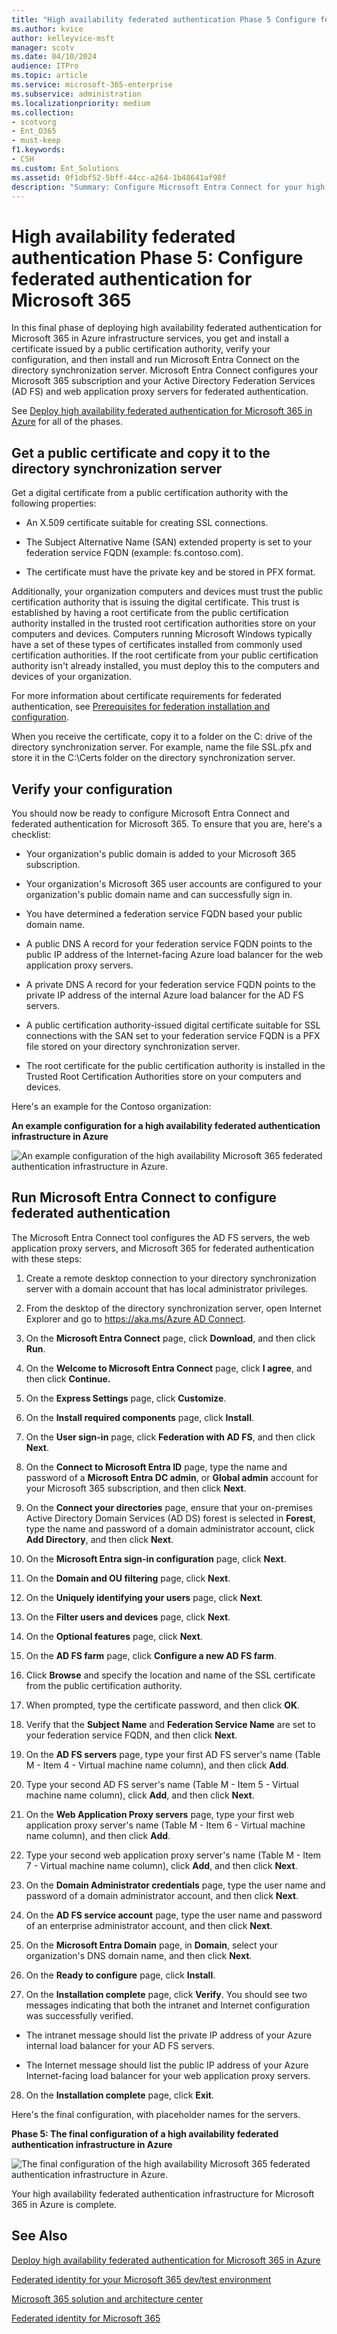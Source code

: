 ```yaml
---
title: "High availability federated authentication Phase 5 Configure federated authentication for Microsoft 365"
ms.author: kvice
author: kelleyvice-msft
manager: scotv
ms.date: 04/10/2024
audience: ITPro
ms.topic: article
ms.service: microsoft-365-enterprise
ms.subservice: administration
ms.localizationpriority: medium
ms.collection: 
- scotvorg
- Ent_O365
- must-keep
f1.keywords:
- CSH
ms.custom: Ent_Solutions
ms.assetid: 0f1dbf52-5bff-44cc-a264-1b48641af98f
description: "Summary: Configure Microsoft Entra Connect for your high availability federated authentication for Microsoft 365 in Microsoft Azure."
---
```


# High availability federated authentication Phase 5: Configure federated authentication for Microsoft 365

In this final phase of deploying high availability federated authentication for Microsoft 365 in Azure infrastructure services, you get and install a certificate issued by a public certification authority, verify your configuration, and then install and run Microsoft Entra Connect on the directory synchronization server. Microsoft Entra Connect configures your Microsoft 365 subscription and your Active Directory Federation Services (AD FS) and web application proxy servers for federated authentication.
  
See [Deploy high availability federated authentication for Microsoft 365 in Azure](deploy-high-availability-federated-authentication-for-microsoft-365-in-azure.md) for all of the phases.
  
## Get a public certificate and copy it to the directory synchronization server

Get a digital certificate from a public certification authority with the following properties:
  
- An X.509 certificate suitable for creating SSL connections.
    
- The Subject Alternative Name (SAN) extended property is set to your federation service FQDN (example: fs.contoso.com).
    
- The certificate must have the private key and be stored in PFX format.
    
Additionally, your organization computers and devices must trust the public certification authority that is issuing the digital certificate. This trust is established by having a root certificate from the public certification authority installed in the trusted root certification authorities store on your computers and devices. Computers running Microsoft Windows typically have a set of these types of certificates installed from commonly used certification authorities. If the root certificate from your public certification authority isn't already installed, you must deploy this to the computers and devices of your organization.
  
For more information about certificate requirements for federated authentication, see [Prerequisites for federation installation and configuration](/azure/active-directory/connect/active-directory-aadconnect-prerequisites#prerequisites-for-federation-installation-and-configuration).
  
When you receive the certificate, copy it to a folder on the C: drive of the directory synchronization server. For example, name the file SSL.pfx and store it in the C:\\Certs folder on the directory synchronization server.
  
## Verify your configuration

You should now be ready to configure Microsoft Entra Connect and federated authentication for Microsoft 365. To ensure that you are, here's a checklist:
  
- Your organization's public domain is added to your Microsoft 365 subscription.
    
- Your organization's Microsoft 365 user accounts are configured to your organization's public domain name and can successfully sign in.
    
- You have determined a federation service FQDN based your public domain name.
    
- A public DNS A record for your federation service FQDN points to the public IP address of the Internet-facing Azure load balancer for the web application proxy servers.
    
- A private DNS A record for your federation service FQDN points to the private IP address of the internal Azure load balancer for the AD FS servers.
    
- A public certification authority-issued digital certificate suitable for SSL connections with the SAN set to your federation service FQDN is a PFX file stored on your directory synchronization server.
    
- The root certificate for the public certification authority is installed in the Trusted Root Certification Authorities store on your computers and devices.
    
Here's an example for the Contoso organization:
  
**An example configuration for a high availability federated authentication infrastructure in Azure**

![An example configuration of the high availability Microsoft 365 federated authentication infrastructure in Azure.](../media/ac1a6a0d-0156-4407-9336-6e4cd6db8633.png)
  
<a name='run-azure-ad-connect-to-configure-federated-authentication'></a>

## Run Microsoft Entra Connect to configure federated authentication

The Microsoft Entra Connect tool configures the AD FS servers, the web application proxy servers, and Microsoft 365 for federated authentication with these steps:
  
1. Create a remote desktop connection to your directory synchronization server with a domain account that has local administrator privileges.
    
2. From the desktop of the directory synchronization server, open Internet Explorer and go to [https://aka.ms/Azure AD Connect](https://aka.ms/aadconnect).
    
3. On the **Microsoft Entra Connect** page, click **Download**, and then click **Run**.
    
4. On the **Welcome to Microsoft Entra Connect** page, click **I agree**, and then click **Continue.**
    
5. On the **Express Settings** page, click **Customize**.
    
6. On the **Install required components** page, click **Install**.
    
7. On the **User sign-in** page, click **Federation with AD FS**, and then click **Next**.
    
8. On the **Connect to Microsoft Entra ID** page, type the name and password of a **Microsoft Entra DC admin**, or **Global admin** account for your Microsoft 365 subscription, and then click **Next**.
    
9. On the **Connect your directories** page, ensure that your on-premises Active Directory Domain Services (AD DS) forest is selected in **Forest**, type the name and password of a domain administrator account, click **Add Directory**, and then click **Next**.
    
10. On the **Microsoft Entra sign-in configuration** page, click **Next**.
    
11. On the **Domain and OU filtering** page, click **Next**.
    
12. On the **Uniquely identifying your users** page, click **Next**.
    
13. On the **Filter users and devices** page, click **Next**.
    
14. On the **Optional features** page, click **Next**.
    
15. On the **AD FS farm** page, click **Configure a new AD FS farm**.
    
16. Click **Browse** and specify the location and name of the SSL certificate from the public certification authority.
    
17. When prompted, type the certificate password, and then click **OK**.
    
18. Verify that the **Subject Name** and **Federation Service Name** are set to your federation service FQDN, and then click **Next**.
    
19. On the **AD FS servers** page, type your first AD FS server's name (Table M - Item 4 - Virtual machine name column), and then click **Add**.
    
20. Type your second AD FS server's name (Table M - Item 5 - Virtual machine name column), click **Add**, and then click **Next**.
    
21. On the **Web Application Proxy servers** page, type your first web application proxy server's name (Table M - Item 6 - Virtual machine name column), and then click **Add**.
    
22. Type your second web application proxy server's name (Table M - Item 7 - Virtual machine name column), click **Add**, and then click **Next**.
    
23. On the **Domain Administrator credentials** page, type the user name and password of a domain administrator account, and then click **Next**.
    
24. On the **AD FS service account** page, type the user name and password of an enterprise administrator account, and then click **Next**.
    
25. On the **Microsoft Entra Domain** page, in **Domain**, select your organization's DNS domain name, and then click **Next**.
    
26. On the **Ready to configure** page, click **Install**.
    
27. On the **Installation complete** page, click **Verify**. You should see two messages indicating that both the intranet and Internet configuration was successfully verified.
    
  - The intranet message should list the private IP address of your Azure internal load balancer for your AD FS servers.
    
  - The Internet message should list the public IP address of your Azure Internet-facing load balancer for your web application proxy servers.
    
28. On the **Installation complete** page, click **Exit**.
    
Here's the final configuration, with placeholder names for the servers.
  
**Phase 5: The final configuration of a high availability federated authentication infrastructure in Azure**

![The final configuration of the high availability Microsoft 365 federated authentication infrastructure in Azure.](../media/c5da470a-f2aa-489a-a050-df09b4d641df.png)
  
Your high availability federated authentication infrastructure for Microsoft 365 in Azure is complete.
  
## See Also

[Deploy high availability federated authentication for Microsoft 365 in Azure](deploy-high-availability-federated-authentication-for-microsoft-365-in-azure.md)
  
[Federated identity for your Microsoft 365 dev/test environment](federated-identity-for-your-microsoft-365-dev-test-environment.md)
  
[Microsoft 365 solution and architecture center](../solutions/index.yml)

[Federated identity for Microsoft 365](https://support.office.com/article/Understanding-Office-365-identity-and-Azure-Active-Directory-06a189e7-5ec6-4af2-94bf-a22ea225a7a9#bk_federated)
